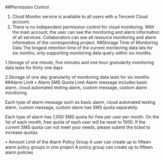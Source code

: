 ##Permission Control
1. Cloud Monitor service is available to all users with a Tencent Cloud account.
2. There is no independent permission control for cloud monitoring. With the main account, the user can see the monitoring and alarm information of all services. Collaborators can see all resource monitoring and alarm information of the corresponding project.
##Storage Time of Monitoring Data
The longest retention time of the current monitoring data lats for six months, only supporting monitoring data query within six months.

1.Storage of one minute, five minutes and one hour granularity monitoring data lasts for thirty one days

2.Storage of one day granularity of monitoring data lasts for six months
##Alarm Limit
• Alarm SMS Quota Limit
Alarm message includes basic alarm, cloud automated testing alarm, custom message, custom alarm monitoring

Each type of alarm message such as basic alarm, cloud automated testing alarm, custom message, custom alarm has SMS quota separately.

Each type of alarm has 1,000 SMS quota for free per user per month. On the 1st of each month, free quota of each user will be reset to 1000. If the current SMS quota can not meet your needs, please submit the ticket to increase quotas.

• Amount Limit of the Alarm Policy Group 
A user can create up to fifteen alarm policy groups in one project
A policy group can create up to fifteen alarm policies
     










 